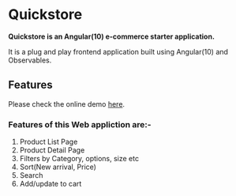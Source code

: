 # Quickstore

**Quickstore is an Angular(10) e-commerce starter application.**

It is a plug and play frontend application built using Angular(10) and Observables.


## Features

Please check the online demo [here](https://quickstore-angular.web.app/).

### Features of this Web appliction are:-

1. Product List Page
2. Product Detail Page
3. Filters by Category, options, size etc
4. Sort(New arrival, Price)
5. Search
6. Add/update to cart